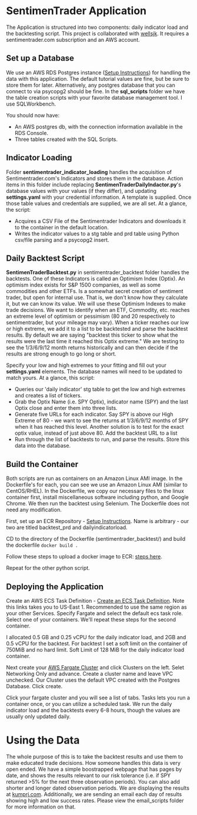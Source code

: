 # SentimenTrader Application

The Application is structured into two components: daily indicator load and the backtesting script. This project is collaborated with [wellsjk](https://github.com/wellsjk). It requires a sentimentrader.com subscription and an AWS account.

## Set up a Database
We use an AWS RDS Postgres instance ([Setup Instructions](https://aws.amazon.com/getting-started/tutorials/create-connect-postgresql-db/)) for handling the data with this application. The default tutorial values are fine, but be sure to store them for later. Alternatively, any postgres database that you can connect to via psycopg2 should be fine. In the __sql_scripts__ folder we have the table creation scripts with your favorite database management tool. I use SQLWorkbench. 

You should now have:
* An AWS postgres db, with the connection information available in the RDS Console.
* Three tables created with the SQL Scripts. 

## Indicator Loading
Folder __sentimentrader_indicator_loading__ handles the acquisition of Sentimentrader.com's Indicators and stores them in the database. Action items in this folder include replacing __SentimenTraderDailyIndactor.py__'s database values with your values (if they differ), and updating __settings.yaml__ with your credential information. A template is supplied. Once those table values and credentials are supplied, we are all set. At a glance, the script:
* Acquires a CSV File of the Sentimentrader Indicators and downloads it to the container in the default location.
* Writes the indicator values to a stg table and prd table using Python csv/file parsing and a psycopg2 insert.

## Daily Backtest Script
__SentimenTraderBacktest.py__ in sentimentrader_backtest folder handles the backtests. One of these Indicators is called an Optimism Index (Optix). An optimism index exists for S&P 1500 companies, as well as some commodities and other ETFs. Is a somewhat secret creation of sentiment trader, but open for internal use. That is, we don't know how they calculate it, but we can know its value. We will use these Optimism Indexes to make trade decisions. We want to identify when an ETF, Commodity, etc. reaches an extreme level of optimism or pessimism (80 and 20 respectively to sentimentrader, but your mileage may vary). When a ticker reaches our low or high extreme, we add it to a list to be backtested and parse the backtest results. By default we are saying "backtest this ticker to show what the results were the last time it reached this Optix extreme." We are testing to see the 1/3/6/9/12 month returns historically and can then decide if the results are strong enough to go long or short. 

Specify your low and high extremes to your fitting and fill out your __settings.yaml__ elements. The database names will need to be updated to match yours. At a glance, this script:
* Queries our 'daily indicator' stg table to get the low and high extremes and creates a list of tickers. 
* Grab the Optix Name (i.e. SPY Optix), indicator name (SPY) and the last Optix close and enter them into three lists.
* Generate five URLs for each indicator. Say SPY is above our High Extreme of 80 - we want to see the returns at 1/3/6/9/12 months of SPY when it has reached this level. Another solution is to test for the exact optix value, instead of just above 80. Add the backtest URL to a list
* Run through the list of backtests to run, and parse the results. Store this data into the database.

## Build the Container
Both scripts are run as containers on an Amazon Linux AMI image. In the Dockerfile's for each, you can see we use an Amazon Linux AMI (similar to CentOS/RHEL). In the Dockerfile, we copy our necessary files to the linux container first, install miscellaneous software including python, and Google Chrome. We then run the backtest using Selenium. The Dockerfile does not need any modification.

First, set up an ECR Repository - [Setup Instructions](https://console.aws.amazon.com/ecr/home). Name is arbitrary - our two are titled backtest_prd and dailyindicatorload.

CD to the directory of the Dockerfile (sentimentrader_backtest/) and build the dockerfile `docker build .`

Follow these steps to upload a docker image to ECR: [steps here](https://docs.aws.amazon.com/AmazonECR/latest/userguide/docker-push-ecr-image.html).

Repeat for the other python script.

## Deploying the Application

Create an AWS ECS Task Definition - [Create an ECS Task Definition](https://console.aws.amazon.com/ecs/home?region=us-east-1#/taskDefinitions/create). Note this links takes you to US-East 1. Recommended to use the same region as your other Services. Specify Fargate and select the default ecs task role. Select one of your containers. We'll repeat these steps for the second container.

I allocated 0.5 GB and 0.25 vCPU for the daily indicator load, and 2GB and 0.5 vCPU for the backtest. For backtest I set a soft limit on the container of 750MiB and no hard limit. Soft Limit of 128 MiB for the daily indicator load container.

Next create your [AWS Fargate Cluster](https://aws.amazon.com/ecs/) and click Clusters on the left. Selet Networking Only and advance. Create a cluster name and leave VPC unchecked. Our Cluster uses the default VPC created with the Postgres Database. Click create. 

Click your fargate cluster and you will see a list of tabs. Tasks lets you run a container once, or you can utilize a scheduled task. We run the daily indicator load and the backtests every 6-8 hours, though the values are usually only updated daily.

# Using the Data
The whole purpose of this is to take the backtest results and use them to make educated trade decisions. How someone handles this data is very open ended. We have a simple boostrapped webpage that has pages by date, and shows the results relevant to our risk tolerance (i.e. if SPY returned >5% for the next three observation periods). You can also add shorter and longer dated observation periods. We are displaying the results at [kumprj.com](https://kumprj.com). Additionally, we are sending an email each day of results showing high and low success rates. Please view the email_scripts folder for more information on that.
